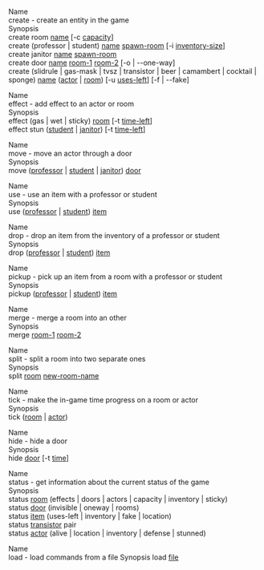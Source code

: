 Name  
create - create an entity in the game  
Synopsis  
create room <u>name</u> [-c <u>capacity</u>]  
create (professor | student) <u>name</u> <u>spawn-room</u> [-i <u>inventory-size</u>]  
create janitor <u>name</u> <u>spawn-room</u>  
create door <u>name</u> <u>room-1</u> <u>room-2</u> [-o | --one-way]  
create (slidrule | gas-mask | tvsz | transistor | beer | camambert | cocktail | sponge) <u>name</u> (<u>actor</u> | <u>room</u>) [-u <u>uses-left</u>] [-f | --fake]  

Name  
effect - add effect to an actor or room  
Synopsis  
effect (gas | wet | sticky) <u>room</u> [-t <u>time-left</u>]  
effect stun (<u>student</u> | <u>janitor</u>) [-t <u>time-left</u>]  

Name  
move - move an actor through a door  
Synopsis  
move (<u>professor</u> | <u>student</u> | <u>janitor</u>) <u>door</u>  

Name  
use - use an item with a professor or student  
Synopsis  
use (<u>professor</u> | <u>student</u>) <u>item</u>  

Name  
drop - drop an item from the inventory of a professor or student  
Synopsis  
drop (<u>professor</u> | <u>student</u>) <u>item</u>  

Name  
pickup - pick up an item from a room with a professor or student  
Synopsis  
pickup (<u>professor</u> | <u>student</u>) <u>item</u>  

Name  
merge - merge a room into an other  
Synopsis  
merge <u>room-1</u> <u>room-2</u>  

Name  
split - split a room into two separate ones  
Synopsis  
split <u>room</u> <u>new-room-name</u>  

Name  
tick - make the in-game time progress on a room or actor  
Synopsis  
tick (<u>room</u> | <u>actor</u>)  

Name  
hide - hide a door  
Synopsis  
hide <u>door</u> [-t <u>time</u>]  

Name  
status - get information about the current status of the game  
Synopsis  
status <u>room</u> (effects | doors | actors | capacity | inventory | sticky)  
status <u>door</u> (invisible | oneway | rooms)  
status <u>item</u> (uses-left | inventory | fake | location)  
status <u>transistor</u> pair  
status <u>actor</u> (alive | location | inventory | defense | stunned)  

Name  
load - load commands from a file
Synopsis
load <u>file</u>
